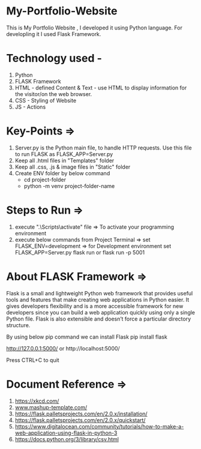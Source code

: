 # My-Portfolio-Website

This is My Portfolio Website , I developed it using Python language.
For developling it I used Flask Framework.

# Technology used -
1) Python 
2) FLASK Framework
3) HTML - defined Content & Text - use HTML to display information for the visitor/on the web browser.
4) CSS - Styling of Website
5) JS - Actions

# Key-Points =>
1) Server.py is the Python main file, to handle HTTP requests. Use this file to run FLASK as FLASK_APP=Server.py
2) Keep all .html files in "Templates" folder
3) Keep all .css, .js & image files in "Static" folder
4) Create ENV folder by below command
   - cd project-folder
   - python -m venv project-folder-name

# Steps to Run =>
1) execute ".\Scripts\activate" file	=> To activate your programming environment
2) execute below commands from Project Terminal =>
    set FLASK_ENV=development  => for Development environment
    set FLASK_APP=Server.py
    flask run   or    flask run -p 5001

# About FLASK Framework =>
Flask is a small and lightweight Python web framework that provides useful tools and features that make creating web applications in Python easier. It gives developers flexibility and is a more accessible framework for new developers since you can build a web application quickly using only a single Python file. Flask is also extensible and doesn’t force a particular directory structure.

By using below pip command we can install Flask 
	pip install flask


http://127.0.0.1:5000/
or
http://localhost:5000/

Press CTRL+C to quit

# Document Reference =>
1) https://xkcd.com/
2) www.mashup-template.com/
3) https://flask.palletsprojects.com/en/2.0.x/installation/
4) https://flask.palletsprojects.com/en/2.0.x/quickstart/	
5) https://www.digitalocean.com/community/tutorials/how-to-make-a-web-application-using-flask-in-python-3
6) https://docs.python.org/3/library/csv.html
